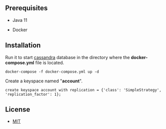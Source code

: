 ## Prerequisites

- Java 11

- Docker

## Installation

Run it to start [cassandra](https://cassandra.apache.org/) database in the directory where the **docker-compose.yml** file is located.

```
docker-compose -f docker-compose.yml up -d
```

Create a keyspace named "**account**".

```cassandraql
create keyspace account with replication = {'class': 'SimpleStrategy', 'replication_factor': 1};
```

## License
* [MIT](https://choosealicense.com/licenses/mit/)